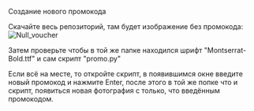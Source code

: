 Создание нового промокода

Скачайте весь репозиторий, там будет изображение без промокода: ![Null_voucher](https://user-images.githubusercontent.com/76204714/132135105-8684fc78-a539-46cd-ac93-73c6c3d54adf.jpg)

Затем проверьте чтобы в той же папке находился шрифт "Montserrat-Bold.ttf" и сам скрипт "promo.py"

Если всё на месте, то откройте скрипт, в появившимся окне введите новый промокод и нажмите Enter, после этого в той же попке что и скрипт, появиться новая фотография с только, что введённым промокодом.
